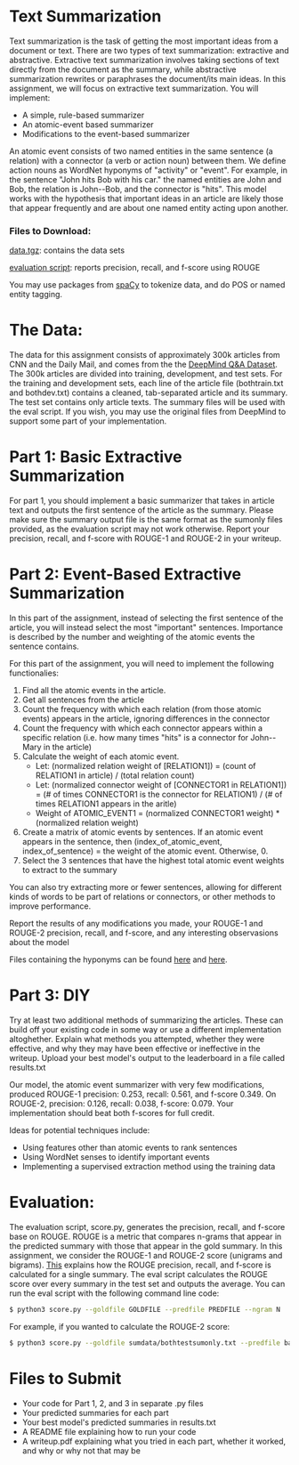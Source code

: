 # Text Summarization
Text summarization is the task of getting the most important ideas from a document or text. There are two types of text summarization: extractive and abstractive. Extractive text summarization involves taking sections of text directly from the document as the summary, while abstractive summarization rewrites or paraphrases the document/its main ideas. In this assignment, we will focus on extractive text summarization. You will implement:

* A simple, rule-based summarizer
* An atomic-event based summarizer
* Modifications to the event-based summarizer

An atomic event consists of two named entities in the same sentence (a relation) with a connector (a verb or action noun) between them. We define action nouns as WordNet hyponyms of "activity" or "event". For example, in the sentence "John hits Bob with his car." the named entities are John and Bob, the relation is John--Bob, and the connector is "hits". This model works with the hypothesis that important ideas in an article are likely those that appear frequently and are about one named entity acting upon another.

### Files to Download:
[data.tgz](https://drive.google.com/file/d/1I00XpcAUCbEgqpmR13Sp8_UcnOXzlQjP/view?usp=sharing): contains the data sets

[evaluation script](https://github.com/kashgupta/textsummarization/blob/master/score.py): reports precision, recall, and f-score using ROUGE

You may use packages from [spaCy](https://spacy.io/) to tokenize data, and do POS or named entity tagging.

# The Data:
The data for this assignment consists of approximately 300k articles from CNN and the Daily Mail, and comes from the the [DeepMind Q&A Dataset](https://cs.nyu.edu/~kcho/DMQA/). The 300k articles are divided into training, development, and test sets.  For the training and development sets, each line of the article file (bothtrain.txt and bothdev.txt) contains a cleaned, tab-separated article and its summary. The test set contains only article texts. The summary files will be used with the eval script. If you wish, you may use the original files from DeepMind to support some part of your implementation.

# Part 1: Basic Extractive Summarization
For part 1, you should implement a basic summarizer that takes in article text and outputs the first sentence of the article as the summary. Please make sure the summary output file is the same format as the sumonly files provided, as the evaluation script may not work otherwise. Report your precision, recall, and f-score with ROUGE-1 and ROUGE-2 in your writeup.

# Part 2: Event-Based Extractive Summarization
In this part of the assignment, instead of selecting the first sentence of the article, you will instead select the most "important" sentences. Importance is described by the number and weighting of the atomic events the sentence contains.

For this part of the assignment, you will need to implement the following functionalies:

1. Find all the atomic events in the article.
2. Get all sentences from the article
3. Count the frequency with which each relation (from those atomic events) appears in the article, ignoring differences in the connector
4. Count the frequency with which each connector appears within a specific relation (i.e. how many times "hits" is a connector for John--Mary in the article)
5. Calculate the weight of each atomic event. 
    * Let: (normalized relation weight of [RELATION1]) = (count of RELATION1 in article) / (total relation count)
    * Let: (normalized connector weight of [CONNECTOR1 in RELATION1]) = (# of times CONNECTOR1 is the connector for RELATION1) / (# of times RELATION1 appears in the aritle) 
    * Weight of ATOMIC_EVENT1 = (normalized CONNECTOR1 weight) * (normalized relation weight)
6. Create a matrix of atomic events by sentences. If an atomic event appears in the sentence, then (index_of_atomic_event, index_of_sentence) = the weight of the atomic event. Otherwise, 0.
7. Select the 3 sentences that have the highest total atomic event weights to extract to the summary

You can also try extracting more or fewer sentences, allowing for different kinds of words to be part of relations or connectors, or other methods to improve performance.


Report the results of any modifications you made, your ROUGE-1 and ROUGE-2 precision, recall, and f-score, and any interesting observasions about the model

Files containing the hyponyms can be found [here](https://github.com/kashgupta/textsummarization/blob/master/Milestone3_Submission/activity_hyponyms.txt) and [here](https://github.com/kashgupta/textsummarization/blob/master/Milestone3_Submission/event_hyponyms.txt).

# Part 3: DIY
Try at least two additional methods of summarizing the articles. These can build off your existing code in some way or use a different implementation altoghether. Explain what methods you attempted, whether they were effective, and why they may have been effective or ineffective in the writeup. Upload your best model's output to the leaderboard in a file called results.txt

Our model, the atomic event summarizer with very few modifications, produced ROUGE-1 precision: 0.253, recall: 0.561, and f-score 0.349. On ROUGE-2, precision: 0.126, recall: 0.038, f-score: 0.079. Your implementation should beat both f-scores for full credit.

Ideas for potential techniques include:
* Using features other than atomic events to rank sentences
* Using WordNet senses to identify important events
* Implementing a supervised extraction method using the training data

# Evaluation:
The evaluation script, score.py, generates the precision, recall, and f-score base on ROUGE. ROUGE is a metric that compares n-grams that appear in the predicted summary with those that appear in the gold summary. In this assignment, we consider the ROUGE-1 and ROUGE-2 score (unigrams and bigrams). [This](http://rxnlp.com/how-rouge-works-for-evaluation-of-summarization-tasks/) explains how the ROUGE precision, recall, and f-score is calculated for a single summary. The eval script calculates the ROUGE score over every summary in the test set and outputs the average. You can run the eval script with the following command line code:

```sh
$ python3 score.py --goldfile GOLDFILE --predfile PREDFILE --ngram N
```
For example, if you wanted to calculate the ROUGE-2 score:

```sh
$ python3 score.py --goldfile sumdata/bothtestsumonly.txt --predfile base_test_pred.txt --ngram 2
```

# Files to Submit
* Your code for Part 1, 2, and 3 in separate .py files
* Your predicted summaries for each part
* Your best model's predicted summaries in results.txt
* A README file explaining how to run your code
* A writeup.pdf explaining what you tried in each part, whether it worked, and why or why not that may be
